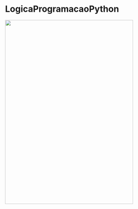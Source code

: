 # LogicaProgramacaoPython


<img src="https://github.com/DavidFranciscoDSA/LogicaProgramacaoPython/assets/167797737/4a4f15b8-3e64-42e9-8f4b-80236d9130ef" style="width: 418px; height: 600px;">


